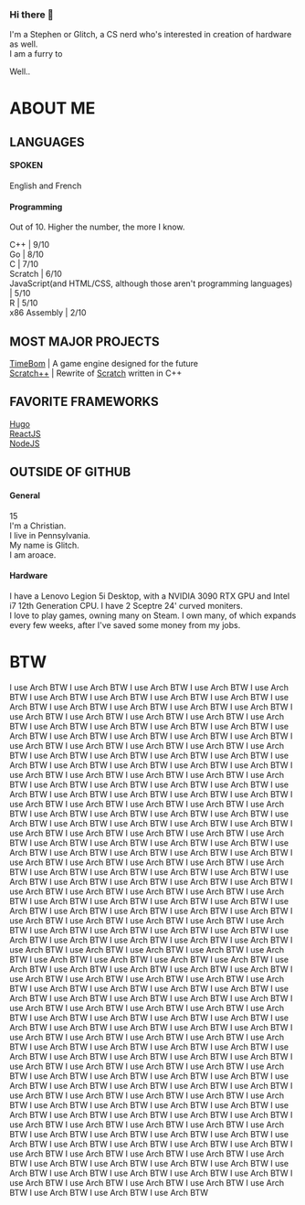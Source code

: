 ### Hi there 👋
I'm a Stephen or Glitch, a CS nerd who's interested in creation of hardware as well.  
I am a furry to

Well..
# ABOUT ME

## LANGUAGES
#### SPOKEN
English and French

#### Programming
Out of 10. Higher the number, the more I know.

C++ | 9/10  
Go | 8/10  
C | 7/10  
Scratch | 6/10  
JavaScript(and HTML/CSS, although those aren't programming languages) | 5/10  
R | 5/10  
x86 Assembly | 2/10  

## MOST MAJOR PROJECTS 

[TimeBom](https://github.com/TheTimeBunny/TimeBom) | A game engine designed for the future  
[Scratch++](https://github.com/Scratch-plus-plus) | Rewrite of [Scratch](https://scratch.mit.edu) written in C++  

## FAVORITE FRAMEWORKS
[Hugo](https://gohugo.io/)  
[ReactJS](https://react.dev/)  
[NodeJS](https://nodejs.org/)

## OUTSIDE OF GITHUB

#### General
15  
I'm a Christian.  
I live in Pennsylvania.  
My name is Glitch.  
I am aroace.  

#### Hardware
I have a Lenovo Legion 5i Desktop, with a NVIDIA 3090 RTX GPU and Intel i7 12th Generation CPU. I have 2 Sceptre 24' curved moniters.  
I love to play games, owning many on Steam. I own many, of which expands every few weeks, after I've saved some money from my jobs.  

# BTW

I use Arch BTW I use Arch BTW I use Arch BTW I use Arch BTW I use Arch BTW I use Arch BTW I use Arch BTW I use Arch BTW I use Arch BTW I use Arch BTW I use Arch BTW I use Arch BTW I use Arch BTW I use Arch BTW I use Arch BTW I use Arch BTW I use Arch BTW I use Arch BTW I use Arch BTW I use Arch BTW I use Arch BTW I use Arch BTW I use Arch BTW I use Arch BTW I use Arch BTW I use Arch BTW I use Arch BTW I use Arch BTW I use Arch BTW I use Arch BTW I use Arch BTW I use Arch BTW I use Arch BTW I use Arch BTW I use Arch BTW I use Arch BTW I use Arch BTW I use Arch BTW I use Arch BTW I use Arch BTW I use Arch BTW I use Arch BTW I use Arch BTW I use Arch BTW I use Arch BTW I use Arch BTW I use Arch BTW I use Arch BTW I use Arch BTW I use Arch BTW I use Arch BTW I use Arch BTW I use Arch BTW I use Arch BTW I use Arch BTW I use Arch BTW I use Arch BTW I use Arch BTW I use Arch BTW I use Arch BTW I use Arch BTW I use Arch BTW I use Arch BTW I use Arch BTW I use Arch BTW I use Arch BTW I use Arch BTW I use Arch BTW I use Arch BTW I use Arch BTW I use Arch BTW I use Arch BTW I use Arch BTW I use Arch BTW I use Arch BTW I use Arch BTW I use Arch BTW I use Arch BTW I use Arch BTW I use Arch BTW I use Arch BTW I use Arch BTW I use Arch BTW I use Arch BTW I use Arch BTW I use Arch BTW I use Arch BTW I use Arch BTW I use Arch BTW I use Arch BTW I use Arch BTW I use Arch BTW I use Arch BTW I use Arch BTW I use Arch BTW I use Arch BTW I use Arch BTW I use Arch BTW I use Arch BTW I use Arch BTW I use Arch BTW I use Arch BTW I use Arch BTW I use Arch BTW I use Arch BTW I use Arch BTW I use Arch BTW I use Arch BTW I use Arch BTW I use Arch BTW I use Arch BTW I use Arch BTW I use Arch BTW I use Arch BTW I use Arch BTW I use Arch BTW I use Arch BTW I use Arch BTW I use Arch BTW I use Arch BTW I use Arch BTW I use Arch BTW I use Arch BTW I use Arch BTW I use Arch BTW I use Arch BTW I use Arch BTW I use Arch BTW I use Arch BTW I use Arch BTW I use Arch BTW I use Arch BTW I use Arch BTW I use Arch BTW I use Arch BTW I use Arch BTW I use Arch BTW I use Arch BTW I use Arch BTW I use Arch BTW I use Arch BTW I use Arch BTW I use Arch BTW I use Arch BTW I use Arch BTW I use Arch BTW I use Arch BTW I use Arch BTW I use Arch BTW I use Arch BTW I use Arch BTW I use Arch BTW I use Arch BTW I use Arch BTW I use Arch BTW I use Arch BTW I use Arch BTW I use Arch BTW I use Arch BTW I use Arch BTW I use Arch BTW I use Arch BTW I use Arch BTW I use Arch BTW I use Arch BTW I use Arch BTW I use Arch BTW I use Arch BTW I use Arch BTW I use Arch BTW I use Arch BTW I use Arch BTW I use Arch BTW I use Arch BTW I use Arch BTW I use Arch BTW I use Arch BTW I use Arch BTW I use Arch BTW I use Arch BTW I use Arch BTW I use Arch BTW I use Arch BTW I use Arch BTW I use Arch BTW I use Arch BTW I use Arch BTW I use Arch BTW I use Arch BTW I use Arch BTW I use Arch BTW I use Arch BTW I use Arch BTW I use Arch BTW I use Arch BTW I use Arch BTW I use Arch BTW I use Arch BTW I use Arch BTW I use Arch BTW I use Arch BTW I use Arch BTW I use Arch BTW I use Arch BTW I use Arch BTW I use Arch BTW I use Arch BTW I use Arch BTW I use Arch BTW I use Arch BTW I use Arch BTW I use Arch BTW I use Arch BTW I use Arch BTW I use Arch BTW I use Arch BTW I use Arch BTW I use Arch BTW I use Arch BTW I use Arch BTW I use Arch BTW I use Arch BTW I use Arch BTW I use Arch BTW I use Arch BTW I use Arch BTW I use Arch BTW I use Arch BTW I use Arch BTW I use Arch BTW I use Arch BTW I use Arch BTW I use Arch BTW I use Arch BTW I use Arch BTW I use Arch BTW I use Arch BTW I use Arch BTW I use Arch BTW I use Arch BTW I use Arch BTW I use Arch BTW I use Arch BTW I use Arch BTW I use Arch BTW I use Arch BTW 
